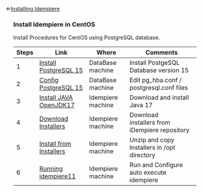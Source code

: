 &lArr;[Installing Idempiere](../../InstallIdempiere/README.md)

<div style="padding-left: 20px;">

### Install Idempiere in CentOS

Install Procedures for CentOS using PostgreSQL database.


| Steps | Link                                                                 | Where             | Comments                                       |
| ----- | -------------------------------------------------------------------- | ----------------- | ---------------------------------------------- |
| 1     | [Install PostgreSQL 15](./InstallPostgreSQL.md)                      | DataBase machine  | Install PostgeSQL Database version 15          |
| 2     | [Config PostgreSQL 15 ](./ConfigPostgreSQL.md)                       | DataBase machine  | Edit pg_hba.conf / postgresql.conf files       |
| 3     | [Install JAVA OpenJDK17 ](./Install_JAVA_OpenJDK17.md)               | Idempiere machine | Download and install Java 17                   |
| 4     | [Download Installers](./Download_idempiere11_Installers.md)          | Idempiere machine | Download installers from iDempiere repository |
| 5     | [Install from Installers ](./Install_IDEMPIERE11_From_Installers.md) | Idempiere machine | Unzip and copy Installers in /opt directory    |
| 6     | [Running idempiere11 ](./Running_IDEMPIERE11.md)                     | Idempiere machine | Run and Configure auto execute idempiere       |
